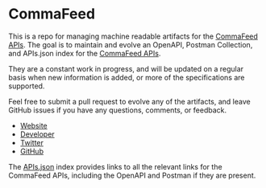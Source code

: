 # CommaFeedThis is a repo for managing machine readable artifacts for the [CommaFeed APIs](https://www.commafeed.com). The goal is to maintain and evolve an OpenAPI, Postman Collection, and APIs.json index for the [CommaFeed APIs](https://www.commafeed.com).They are a constant work in progress, and will be updated on a regular basis when new information is added, or more of the specifications are supported.Feel free to submit a pull request to evolve any of the artifacts, and leave GitHub issues if you have any questions, comments, or feedback.- [Website](https://www.commafeed.com)- [Developer](https://www.commafeed.com)- [Twitter](https://twitter.com/CommaFeed)- [GitHub](https://github.com/Athou/commafeed)The [APIs.json](https://github.com/api-evangelist/commafeed/blob/master/apis.json) index provides links to all the relevant links for the CommaFeed APIs, including the OpenAPI and Postman if they are present.
